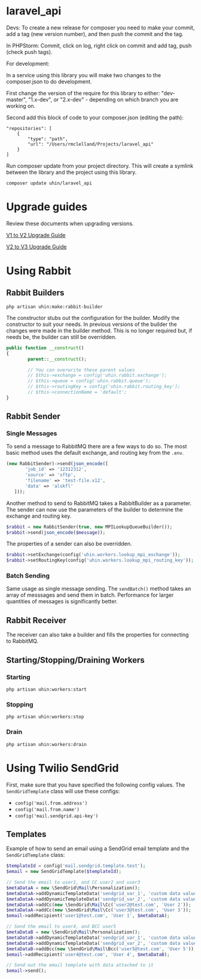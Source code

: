 # laravel_api
Devs: To create a new release for composer you need to make your commit, 
add a tag (new version number), and then push the commit and the tag. 

In PHPStorm: Commit, click on log, right click on commit and add tag, push (check push tags).


For development: 

In a service using this library you will make two changes to the composer.json to do development.

First change the version of the require for this library to either: "dev-master", "1.x-dev", or "2.x-dev" - depending on which branch you are working on.

Second add this block of code to your composer.json (editing the path):

```
"repositories": [
    {
        "type": "path",
        "url": "/Users/rmclelland/Projects/laravel_api"
    }
]
```

Run composer update from your project directory. This will create a symlink between the library and the project using this library.

```
composer update uhin/laravel_api
```

# Upgrade guides

Review these documents when upgrading versions.

[V1 to V2 Upgrade Guide](./docs/v2-upgrade-notes.md)

[V2 to V3 Upgrade Guide](./docs/v3-upgrade-notes.md)

# Using Rabbit

## Rabbit Builders

```php artisan uhin:make:rabbit-builder```

The constructor stubs out the configuration for the builder. Modify the constructor to suit your needs. In previous versions of the builder the changes were made in the builder method. This is no longer required but, if needs be, the builder can still be overridden.

```php  
public function __construct()
{
        parent::__construct();

        // You can overwrite these parent values
        // $this->exchange = config('uhin.rabbit.exchange');
        // $this->queue = config('uhin.rabbit.queue');
        // $this->routingKey = config('uhin.rabbit.routing_key');
        // $this->connectionName = 'default';
}
```


## Rabbit Sender

### Single Messages

To send a message to RabbitMQ there are a few ways to do so. The most basic method uses the default exchange, and routing key from the ```.env```. 

```php
(new RabbitSender)->send(json_encode([
       'job_id' => '12312312',
       'source' => 'sftp',
       'filename' => 'test-file.x12',
       'data' => 'alskfl'
   ]));
```

Another method to send to RabbitMQ takes a RabbitBuilder as a parameter. The sender can now use the parameters of the builder to determine the exchange and routing key. 

```php        
$rabbit = new RabbitSender(true, new MPILookupQueueBuilder());
$rabbit->send(json_encode($message));
```  

The properties of a sender can also be overridden. 

```php        
$rabbit->setExchange(config('uhin.workers.lookup_mpi_exchange'));
$rabbit->setRoutingKey(config('uhin.workers.lookup_mpi_routing_key'));
```  

### Batch Sending

Same usage as single message sending. The ```sendBatch()``` method takes an array of messsages and send them in batch. Performance for larger quantities of messages is significantly better.

## Rabbit Receiver

The receiver can also take a builder and fills the properties for connecting to RabbitMQ. 

## Starting/Stopping/Draining Workers

### Starting 

```php artisan uhin:workers:start```

### Stopping 

```php artisan uhin:workers:stop```

### Drain 

```php artisan uhin:workers:drain```


# Using Twilio SendGrid

First, make sure that you have specified the following config values. The `SendGridTemplate` class will use these configs:
- `config('mail.from.address')`
- `config('mail.from.name')`
- `config('mail.sendgrid.api-key')`

## Templates

Example of how to send an email using a SendGrid email template and the `SendGridTemplate` class:

```php
$templateId = config('mail.sendgrid.template.test');
$email = new SendGridTemplate($templateId);

// Send the email to user1, and CC user2 and user3
$metaDataA = new \SendGrid\Mail\Personalization();
$metaDataA->addDynamicTemplateData('sendgrid_var_1', 'custom data value 1');
$metaDataA->addDynamicTemplateData('sendgrid_var_2', 'custom data value 2');
$metaDataA->addCc(new \SendGrid\Mail\Cc('user2@test.com', 'User 2'));
$metaDataA->addCc(new \SendGrid\Mail\Cc('user3@test.com', 'User 3'));
$email->addRecipient('user1@test.com', 'User 1', $metaDataA);

// Send the email to user4, and BCC user5
$metaDataB = new \SendGrid\Mail\Personalization();
$metaDataB->addDynamicTemplateData('sendgrid_var_1', 'custom data value 3');
$metaDataB->addDynamicTemplateData('sendgrid_var_2', 'custom data value 4');
$metaDataB->addBcc(new \SendGrid\Mail\Bcc('user5@test.com', 'User 5'));
$email->addRecipient('user4@test.com', 'User 4', $metaDataB);

// Send out the email template with data attached to it
$email->send();
```
